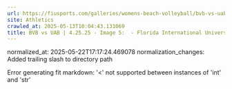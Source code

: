 ```yaml
---
url: https://fiusports.com/galleries/womens-beach-volleyball/bvb-vs-uab-4-25-25/image-5/357/62804/
site: Athletics
crawled_at: 2025-05-13T10:04:43.131069
title: BVB vs UAB | 4.25.25 - Image 5:  - Florida International University
---
```

normalized_at: 2025-05-22T17:17:24.469078
normalization_changes: Added trailing slash to directory path

Error generating fit markdown: '<' not supported between instances of 'int' and 'str'
